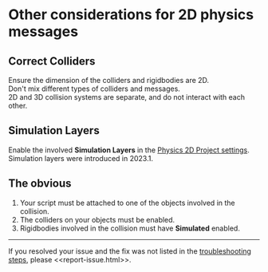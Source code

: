 # Other considerations for 2D physics messages

## Correct Colliders
Ensure the dimension of the colliders and rigidbodies are 2D.  
Don't mix different types of colliders and messages.  
2D and 3D collision systems are separate, and do not interact with each other.

## Simulation Layers
Enable the involved **Simulation Layers** in the [Physics 2D Project settings](https://docs.unity3d.com/2023.2/Documentation/Manual/class-Physics2DManager.html).  
Simulation layers were introduced in 2023.1.

## The obvious
1. Your script must be attached to one of the objects involved in the collision.
1. The colliders on your objects must be enabled.
1. Rigidbodies involved in the collision must have **Simulated** enabled.

---
If you resolved your issue and the fix was not listed in the [troubleshooting steps](../Physics%20Messages.md), please <<report-issue.html>>.
